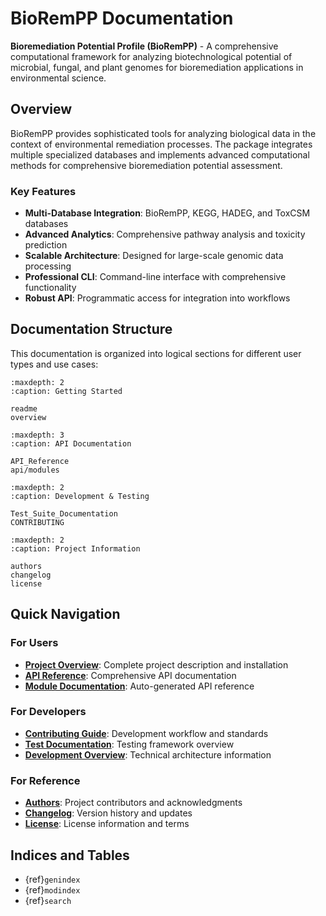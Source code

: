 # BioRemPP Documentation

**Bioremediation Potential Profile (BioRemPP)** - A comprehensive computational framework for analyzing biotechnological potential of microbial, fungal, and plant genomes for bioremediation applications in environmental science.

## Overview

BioRemPP provides sophisticated tools for analyzing biological data in the context of environmental remediation processes. The package integrates multiple specialized databases and implements advanced computational methods for comprehensive bioremediation potential assessment.

### Key Features

- **Multi-Database Integration**: BioRemPP, KEGG, HADEG, and ToxCSM databases
- **Advanced Analytics**: Comprehensive pathway analysis and toxicity prediction
- **Scalable Architecture**: Designed for large-scale genomic data processing
- **Professional CLI**: Command-line interface with comprehensive functionality
- **Robust API**: Programmatic access for integration into workflows

## Documentation Structure

This documentation is organized into logical sections for different user types and use cases:

```{toctree}
:maxdepth: 2
:caption: Getting Started

readme
overview
```

```{toctree}
:maxdepth: 3
:caption: API Documentation

API_Reference
api/modules
```

```{toctree}
:maxdepth: 2
:caption: Development & Testing

Test_Suite_Documentation
CONTRIBUTING
```

```{toctree}
:maxdepth: 2
:caption: Project Information

authors
changelog
license
```

## Quick Navigation

### For Users
- **[Project Overview](readme.md)**: Complete project description and installation
- **[API Reference](API_Reference.md)**: Comprehensive API documentation
- **[Module Documentation](api/modules.rst)**: Auto-generated API reference

### For Developers
- **[Contributing Guide](CONTRIBUTING.md)**: Development workflow and standards
- **[Test Documentation](Test_Suite_Documentation.md)**: Testing framework overview
- **[Development Overview](overview.md)**: Technical architecture information

### For Reference
- **[Authors](authors.md)**: Project contributors and acknowledgments
- **[Changelog](changelog.md)**: Version history and updates
- **[License](license.md)**: License information and terms

## Indices and Tables

* {ref}`genindex`
* {ref}`modindex`
* {ref}`search`

[Sphinx]: http://www.sphinx-doc.org/
[Markdown]: https://daringfireball.net/projects/markdown/
[reStructuredText]: http://www.sphinx-doc.org/en/master/usage/restructuredtext/basics.html
[MyST]: https://myst-parser.readthedocs.io/en/latest/
